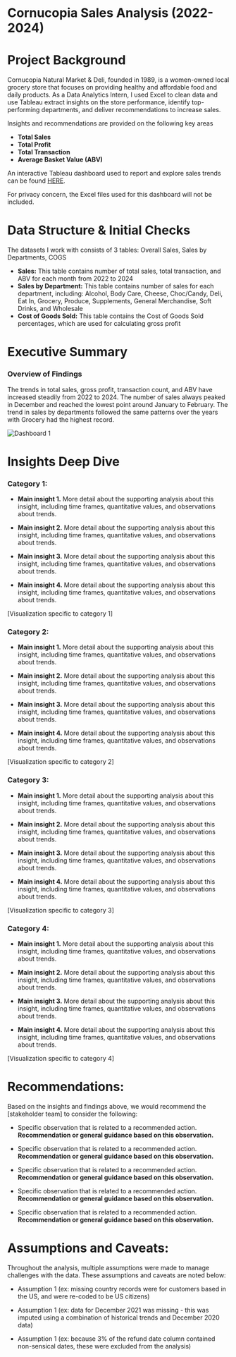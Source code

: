 # Cornucopia Sales Analysis (2022-2024)

# Project Background
Cornucopia Natural Market & Deli, founded in 1989, is a women-owned local grocery store that focuses on providing healthy and affordable food and daily products. As a Data Analytics Intern, I used Excel to clean data and use Tableau extract insights on the store performance, identify top-performing departments, and deliver recommendations to increase sales. 

Insights and recommendations are provided on the following key areas

- **Total Sales** 
- **Total Profit** 
- **Total Transaction** 
- **Average Basket Value (ABV)** 

An interactive Tableau dashboard used to report and explore sales trends can be found [HERE](https://public.tableau.com/views/SalesVisualization_17337025763500/Dashboard1?:language=en-US&:sid=&:redirect=auth&:display_count=n&:origin=viz_share_link).

For privacy concern, the Excel files used for this dashboard will not be included. 


# Data Structure & Initial Checks

The datasets I work with consists of 3 tables: Overall Sales, Sales by Departments, COGS 
- **Sales:** This table contains number of total sales, total transaction, and ABV for each month from 2022 to 2024
- **Sales by Department:** This table contains number of sales for each department, including: Alcohol, Body Care, Cheese, Choc/Candy, Deli, Eat In, Grocery, Produce, Supplements, General Merchandise, Soft Drinks, and Wholesale
- **Cost of Goods Sold:** This table contains the Cost of Goods Sold percentages, which are used for calculating gross profit

# Executive Summary

### Overview of Findings
The trends in total sales, gross profit, transaction count, and ABV have increased steadily from 2022 to 2024. The number of sales always peaked in December and reached the lowest point around January to February. The trend in sales by departments followed the same patterns over the years with Grocery had the highest record.

![Dashboard 1](https://github.com/user-attachments/assets/dc3de2cc-54bc-4b89-a15c-18f89d0e4e7e)



# Insights Deep Dive
### Category 1:

* **Main insight 1.** More detail about the supporting analysis about this insight, including time frames, quantitative values, and observations about trends.
  
* **Main insight 2.** More detail about the supporting analysis about this insight, including time frames, quantitative values, and observations about trends.
  
* **Main insight 3.** More detail about the supporting analysis about this insight, including time frames, quantitative values, and observations about trends.
  
* **Main insight 4.** More detail about the supporting analysis about this insight, including time frames, quantitative values, and observations about trends.

[Visualization specific to category 1]


### Category 2:

* **Main insight 1.** More detail about the supporting analysis about this insight, including time frames, quantitative values, and observations about trends.
  
* **Main insight 2.** More detail about the supporting analysis about this insight, including time frames, quantitative values, and observations about trends.
  
* **Main insight 3.** More detail about the supporting analysis about this insight, including time frames, quantitative values, and observations about trends.
  
* **Main insight 4.** More detail about the supporting analysis about this insight, including time frames, quantitative values, and observations about trends.

[Visualization specific to category 2]


### Category 3:

* **Main insight 1.** More detail about the supporting analysis about this insight, including time frames, quantitative values, and observations about trends.
  
* **Main insight 2.** More detail about the supporting analysis about this insight, including time frames, quantitative values, and observations about trends.
  
* **Main insight 3.** More detail about the supporting analysis about this insight, including time frames, quantitative values, and observations about trends.
  
* **Main insight 4.** More detail about the supporting analysis about this insight, including time frames, quantitative values, and observations about trends.

[Visualization specific to category 3]


### Category 4:

* **Main insight 1.** More detail about the supporting analysis about this insight, including time frames, quantitative values, and observations about trends.
  
* **Main insight 2.** More detail about the supporting analysis about this insight, including time frames, quantitative values, and observations about trends.
  
* **Main insight 3.** More detail about the supporting analysis about this insight, including time frames, quantitative values, and observations about trends.
  
* **Main insight 4.** More detail about the supporting analysis about this insight, including time frames, quantitative values, and observations about trends.

[Visualization specific to category 4]



# Recommendations:

Based on the insights and findings above, we would recommend the [stakeholder team] to consider the following: 

* Specific observation that is related to a recommended action. **Recommendation or general guidance based on this observation.**
  
* Specific observation that is related to a recommended action. **Recommendation or general guidance based on this observation.**
  
* Specific observation that is related to a recommended action. **Recommendation or general guidance based on this observation.**
  
* Specific observation that is related to a recommended action. **Recommendation or general guidance based on this observation.**
  
* Specific observation that is related to a recommended action. **Recommendation or general guidance based on this observation.**
  


# Assumptions and Caveats:

Throughout the analysis, multiple assumptions were made to manage challenges with the data. These assumptions and caveats are noted below:

* Assumption 1 (ex: missing country records were for customers based in the US, and were re-coded to be US citizens)
  
* Assumption 1 (ex: data for December 2021 was missing - this was imputed using a combination of historical trends and December 2020 data)
  
* Assumption 1 (ex: because 3% of the refund date column contained non-sensical dates, these were excluded from the analysis)
